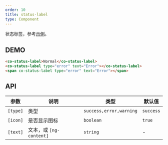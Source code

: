 ```yaml
---
order: 10
title: status-label
type: Component
---
```


状态标签，参考[示例](https://preview.ng-alain.com/ms/#/dns/domain)。

## DEMO

```html
<co-status-label>Normal</co-status-label>
<co-status-label type="error" text="Error"></co-status-label>
<span co-status-label type="error" text="Error"></span>
```

## API

| 参数     | 说明                    | 类型                    | 默认值    |
| -------- | ----------------------- | ----------------------- | --------- |
| `[type]` | 类型                    | `success,error,warning` | `success` |
| `[icon]` | 是否显示图标            | `boolean`               | `true`    |
| `[text]` | 文本，或 `[ng-content]` | `string`                | -         |

